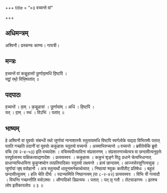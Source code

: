 +++
title = "०३ वच्यन्ते वां"

+++
## अधिमन्त्रम्
अश्विनौ। प्रस्कण्वः काण्वः। गायत्री।

## मन्त्रः
व॒च्यन्ते॑ वां ककु॒हासो॑ जू॒र्णाया॒मधि॑ वि॒ष्टपि॑ ।  
यद्वां॒ रथो॒ विभि॒ष्पता॑त् ॥

## पदपाठः
व॒च्यन्ते॑ । वा॒म् । क॒कु॒हासः॑ । जू॒र्णाया॑म् । अधि॑ । वि॒ष्टपि॑ ।  
यत् । वा॒म् । रथः॑ । विऽभिः॑ । पता॑त् ॥

## भाष्यम्
हे अश्विनौ वां युवयोः संबन्धी रथो जूर्णायां नानाशास्त्रैः स्तुतायामधि विष्टपि स्वर्गलोके यद्यदा विभिरश्वैः पतात् पतति गच्छति तदानीं वां युवयोः ककुहासः स्तुतयो वच्यन्ते । अस्माभिरुच्यन्ते ॥ वच्यन्ते । ब्रवीतेर्यकि ब्रुवो वचिः (पा २-४-५३) इति वच्यादेशः । वचिस्वपीत्यादिना संप्रसारणम् । संप्रसारणाच्चेत्यत्र वा छन्दसीत्यनुवृत्तेः परपूर्वत्वस्य पाक्षिकत्वाद्यणादेशः । प्रत्ययस्वरः । ककुहासः । ककुभं शृङ्गे विदुः प्रधाने चेत्यभिधानात् प्राधान्याभिधायिना कुकुप्शब्देन तत्प्रतिपादिकाः स्तुतयो लक्ष्यन्ते । हत्वं छान्दसम् । आज्जसेरसुगित्यसुक् । जूर्णायां जृष् वयोहानौ । अत्र स्तुत्यर्थो धातूनामनेकार्थत्वात् । निष्ठायां श्र्युकः कतीतीट् प्रतिषेधः । बहुलं छन्दसीत्युत्वम् । हलि चेति दीर्घः । रदाभ्यामिति निष्ठानत्वम् (पा ८-२-४२) प्रत्ययस्वरः । विभिः वी गत्यादौ । वियन्ति गच्छन्तीति वयोऽश्वाः । औणादिको डिप्रत्ययः । पतात् । पत् लृ गतौ । लेट्याडागमः । इतश्च लोप इतीकारलोपः ॥ ३ ॥